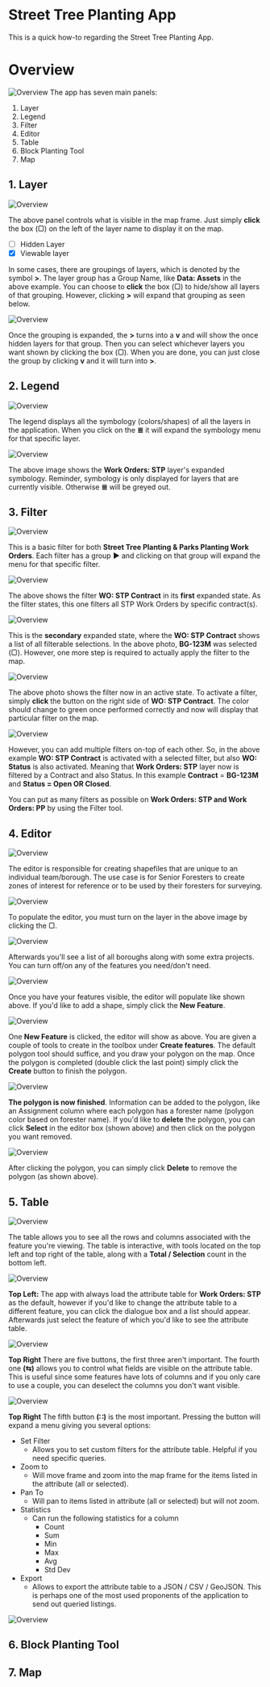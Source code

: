 ﻿# Street Tree Planting App

This is a quick how-to regarding the Street Tree Planting App. 


# Overview
![Overview](https://raw.githubusercontent.com/shawnganznycparks/STP-Redux-App/main/STP_Overview.png)
The app has seven main panels: 

 1. Layer
 2. Legend
 3. Filter
 4. Editor
 5. Table
 6. Block Planting Tool
 7. Map

## 1. Layer
![Overview](https://raw.githubusercontent.com/shawnganznycparks/STP-Redux-App/main/Layer_1.png)

The above panel controls what is visible in the map frame. Just simply **click** the box (▢) on the left of the layer name to display it on the map.

 - [ ] Hidden Layer
 - [x]  Viewable layer

In some cases, there are groupings of layers, which is denoted by the symbol **>**.  The layer group has a Group Name, like **Data: Assets** in the above example. You can choose to **click** the box (▢) to hide/show all layers of that grouping. However, clicking **>** will expand that grouping as seen below. 

![Overview](https://raw.githubusercontent.com/shawnganznycparks/STP-Redux-App/main/Layer_2.png)

Once the grouping is expanded, the **>** turns into a **v** and will show the once hidden layers for that group. Then you can select whichever layers you want shown by clicking the box (▢). When you are done, you can just close the group by clicking **v** and it will turn into **>**. 

## 2. Legend
![Overview](https://raw.githubusercontent.com/shawnganznycparks/STP-Redux-App/main/Legend_1.png)

The legend displays all the symbology (colors/shapes) of all the layers in the application. When you click on the **≣** it will expand the symbology menu for that specific layer. 

![Overview](https://raw.githubusercontent.com/shawnganznycparks/STP-Redux-App/main/Legend_2.png)

The above image shows the **Work Orders: STP** layer's expanded symbology. Reminder, symbology is only displayed for layers that are currently visible. Otherwise **≣** will be greyed out. 

## 3. Filter
![Overview](https://raw.githubusercontent.com/shawnganznycparks/STP-Redux-App/main/Filter_1.png)

This is a basic filter for both **Street Tree Planting & Parks Planting Work Orders**. Each filter has a group **▶** and clicking on that group will expand the menu for that specific filter. 

![Overview](https://raw.githubusercontent.com/shawnganznycparks/STP-Redux-App/main/Filter_2.png)

The above shows the filter **WO: STP Contract** in its **first** expanded state. As the filter states, this one filters all STP Work Orders by specific contract(s).

![Overview](https://raw.githubusercontent.com/shawnganznycparks/STP-Redux-App/main/Filter_3.png)

This is the **secondary** expanded state, where the **WO: STP Contract** shows a list of all filterable selections. In the above photo, **BG-123M** was selected (▢). However, one more step is required to actually apply the filter to the map. 

![Overview](https://raw.githubusercontent.com/shawnganznycparks/STP-Redux-App/main/Filter_4.png)

The above photo shows the filter now in an active state. To activate a filter, simply **click** the button on the right side of **WO: STP Contract**. The color should change to green once performed correctly and now will display that particular filter on the map. 

![Overview](https://raw.githubusercontent.com/shawnganznycparks/STP-Redux-App/main/Filter_5.png)

However, you can add multiple filters on-top of each other. So, in the above example **WO: STP Contract** is activated with a selected filter, but also **WO: Status** is also activated. Meaning that **Work Orders: STP** layer now is filtered by a Contract and also Status. In this example **Contract** = **BG-123M** and **Status = Open OR Closed**.

You can put as many filters as possible on **Work Orders: STP and Work Orders: PP** by using the Filter tool. 

## 4. Editor

![Overview](https://raw.githubusercontent.com/shawnganznycparks/STP-Redux-App/main/Editor_1.png)

The editor is responsible for creating shapefiles that are unique to an individual team/borough. The use case is for Senior Foresters to create zones of interest for reference or to be used by their foresters for surveying. 

![Overview](https://raw.githubusercontent.com/shawnganznycparks/STP-Redux-App/main/Editor_2.png)

To populate the editor, you must turn on the layer in the above image by clicking the ▢.

![Overview](https://raw.githubusercontent.com/shawnganznycparks/STP-Redux-App/main/Editor_3.png)

Afterwards you'll see a list of all boroughs along with some extra projects. You can turn off/on any of the features you need/don't need. 

![Overview](https://raw.githubusercontent.com/shawnganznycparks/STP-Redux-App/main/Editor_1.png)

Once you have your features visible, the editor will populate like shown above. If you'd like to add a shape, simply click the **New Feature**. 

![Overview](https://raw.githubusercontent.com/shawnganznycparks/STP-Redux-App/main/Editor_4.png)

One **New Feature** is clicked, the editor will show as above. You are given a couple of tools to create in the toolbox under **Create features**. The default polygon tool should suffice, and you draw your polygon on the map. Once the polygon is completed (double click the last point) simply click the **Create** button to finish the polygon. 

![Overview](https://raw.githubusercontent.com/shawnganznycparks/STP-Redux-App/main/Editor_5.png)

**The polygon is now finished**. Information can be added to the polygon, like an Assignment column where each polygon has a forester name (polygon color based on forester name). If you'd like to **delete** the polygon, you can click **Select** in the editor box (shown above) and then click on the polygon you want removed.   

![Overview](https://raw.githubusercontent.com/shawnganznycparks/STP-Redux-App/main/Editor_6.png)

After clicking the polygon, you can simply click **Delete** to remove the polygon (as shown above). 

## 5. Table
![Overview](https://raw.githubusercontent.com/shawnganznycparks/STP-Redux-App/main/Table_1.png)

The table allows you to see all the rows and columns associated with the feature you're viewing. The table is interactive, with tools located on the top left and top right of the table, along with a **Total / Selection** count in the bottom left. 

![Overview](https://raw.githubusercontent.com/shawnganznycparks/STP-Redux-App/main/Table_2.png)

**Top Left:** The app with always load the attribute table for **Work Orders: STP** as the default, however if you'd like to change the attribute table to a different feature, you can click the dialogue box and a list should appear. Afterwards just select the feature of which you'd like to see the attribute table. 

![Overview](https://raw.githubusercontent.com/shawnganznycparks/STP-Redux-App/main/Table_3.png)

**Top Right** There are five buttons, the first three aren't important. The fourth one **(⇆)** allows you to control what fields are visible on the attribute table. This is useful since some features have lots of columns and if you only care to use a couple, you can deselect the columns you don't want visible.  

![Overview](https://raw.githubusercontent.com/shawnganznycparks/STP-Redux-App/main/Table_4.png)

**Top Right** The fifth button **(∷)** is the most important. Pressing the button will expand a menu giving you several options: 

 - Set Filter
	 - Allows you to set custom filters for the attribute table. Helpful if you need specific queries. 
 - Zoom to
	 - Will move frame and zoom into the map frame for the items listed in the attribute (all or selected). 
 - Pan To
	 - Will pan to items listed in attribute (all or selected) but will not zoom.
 - Statistics
	 - Can run the following statistics for a column
		 - Count
		 - Sum
		 - Min
		 - Max
		 - Avg
		 - Std Dev
 - Export
	 - Allows to export the attribute table to a JSON / CSV / GeoJSON. This is perhaps one of the most used proponents of the application to send out queried listings. 

![Overview](https://raw.githubusercontent.com/shawnganznycparks/STP-Redux-App/main/Table_5.png)

## 6. Block Planting Tool



## 7. Map





